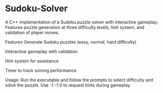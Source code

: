 # Sudoku-Solver
A C++ implementation of a Sudoku puzzle solver with interactive gameplay. Features puzzle generation at three difficulty levels, hint system, and validation of player moves.

Features
Generate Sudoku puzzles (easy, normal, hard difficulty)

Interactive gameplay with validation

Hint system for assistance

Timer to track solving performance

Usage:
Run the executable and follow the prompts to select difficulty and solve the puzzle. Use -1 -1 0 to request hints during gameplay.

